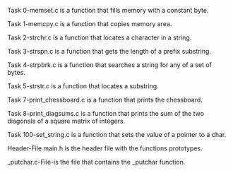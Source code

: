 Task 0-memset.c is a function that fills memory with a constant byte.

Task 1-memcpy.c is a function that copies memory area.

Task 2-strchr.c is a function that locates a character in a string.

Task 3-strspn.c is a function that gets the length of a prefix substring.

Task 4-strpbrk.c is a function that searches a string for any of a set of bytes.

Task 5-strstr.c is a function that locates a substring.

Task 7-print_chessboard.c is a function that prints the chessboard.

Task 8-print_diagsums.c is a function that prints the sum of the two diagonals of a square matrix of integers.

Task 100-set_string.c is a function that sets the value of a pointer to a char.

Header-File main.h is the header file with the functions prototypes.

_putchar.c-File-is the file that contains the _putchar function.
